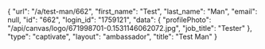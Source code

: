 {
    "url": "\/a\/test-man\/662",
    "first_name": "Test",
    "last_name": "Man",
    "email": null,
    "id": "662",
    "login_id": "1759121",
    "data": {
        "profilePhoto": "\/api\/canvas\/logo\/671998701-0.1531146062072.jpg",
        "job_title": "Tester"
    },
    "type": "captivate",
    "layout": "ambassador",
    "title": "Test Man"
}